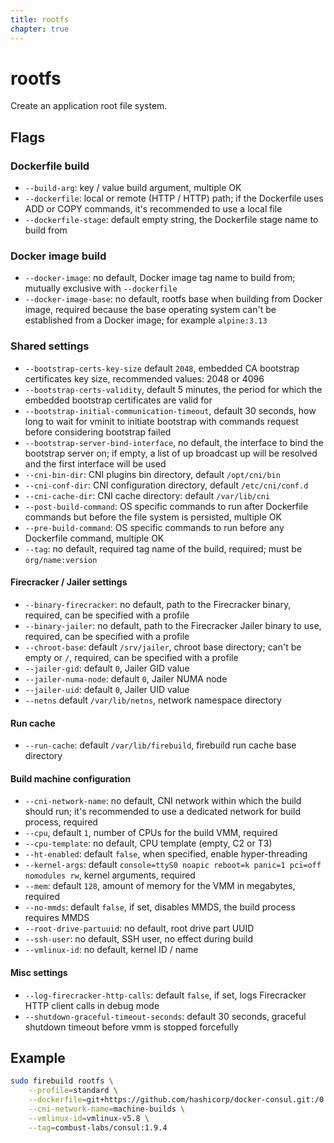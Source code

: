 ```yaml
---
title: rootfs
chapter: true
---
```


# rootfs

Create an application root file system.

## Flags

### Dockerfile build

- `--build-arg`: key / value build argument, multiple OK
- `--dockerfile`: local or remote (HTTP / HTTP) path; if the Dockerfile uses ADD or COPY commands, it's recommended to use a local file
- `--dockerfile-stage`: default empty string, the Dockerfile stage name to build from

### Docker image build

- `--docker-image`: no default, Docker image tag name to build from; mutually exclusive with `--dockerfile`
- `--docker-image-base`: no default, rootfs base when building from Docker image, required because the base operating system can't be established from a Docker image; for example `alpine:3.13`

### Shared settings

- `--bootstrap-certs-key-size` default `2048`, embedded CA bootstrap certificates key size, recommended values: 2048 or 4096
- `--bootstrap-certs-validity`, default 5 minutes, the period for which the embedded bootstrap certificates are valid for
- `--bootstrap-initial-communication-timeout`, default 30 seconds, how long to wait for vminit to initiate bootstrap with commands request before considering bootstrap failed
- `--bootstrap-server-bind-interface`, no default, the interface to bind the bootstrap server on; if empty, a list of up broadcast up will be resolved and the first interface will be used
- `--cni-bin-dir`: CNI plugins bin directory, default `/opt/cni/bin`
- `--cni-conf-dir`: CNI configuration directory, default `/etc/cni/conf.d`
- `--cni-cache-dir`: CNI cache directory: default `/var/lib/cni`
- `--post-build-command`: OS specific commands to run after Dockerfile commands but before the file system is persisted, multiple OK
- `--pre-build-command`: OS specific commands to run before any Dockerfile command, multiple OK
- `--tag`: no default, required tag name of the build, required; must be `org/name:version`

#### Firecracker / Jailer settings

- `--binary-firecracker`: no default, path to the Firecracker binary, required, can be specified with a profile
- `--binary-jailer`: no default, path to the Firecracker Jailer binary to use, required, can be specified with a profile
- `--chroot-base`: default `/srv/jailer`, chroot base directory; can't be empty or `/`, required, can be specified with a profile
- `--jailer-gid`: default `0`, Jailer GID value
- `--jailer-numa-node`: default `0`, Jailer NUMA node
- `--jailer-uid`: default `0`, Jailer UID value
- `--netns` default `/var/lib/netns`, network namespace directory

#### Run cache

- `--run-cache`: default `/var/lib/firebuild`, firebuild run cache base directory

#### Build machine configuration

- `--cni-network-name`: no default, CNI network within which the build should run; it's recommended to use a dedicated network for build process, required
- `--cpu`, default `1`, number of CPUs for the build VMM, required
- `--cpu-template`: no default, CPU template (empty, C2 or T3)
- `--ht-enabled`: default `false`, when specified, enable hyper-threading
- `--kernel-args`: default `console=ttyS0 noapic reboot=k panic=1 pci=off nomodules rw`, kernel arguments, required
- `--mem`: default `128`, amount of memory for the VMM in megabytes, required
- `--no-mmds`: default `false`, if set, disables MMDS, the build process requires MMDS
- `--root-drive-partuuid`: no default, root drive part UUID
- `--ssh-user`: no default, SSH user, no effect during build
- `--vmlinux-id`: no default, kernel ID / name

#### Misc settings

- `--log-firecracker-http-calls`: default `false`, if set, logs Firecracker HTTP client calls in debug mode
- `--shutdown-graceful-timeout-seconds`: default 30 seconds, graceful shutdown timeout before vmm is stopped forcefully

## Example

```sh
sudo firebuild rootfs \
    --profile=standard \
    --dockerfile=git+https://github.com/hashicorp/docker-consul.git:/0.X/Dockerfile \
    --cni-network-name=machine-builds \
    --vmlinux-id=vmlinux-v5.8 \
    --tag=combust-labs/consul:1.9.4
```
